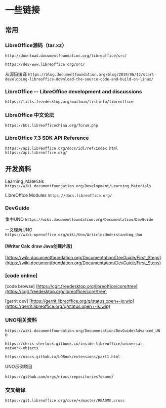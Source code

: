 
# 一些链接

## 常用

### LibreOffice源码（tar.xz）

`http://download.documentfoundation.org/libreoffice/src/`

`https://dev-www.libreoffice.org/src/`

从源码编译
`https://blog.documentfoundation.org/blog/2019/06/12/start-developing-libreoffice-download-the-source-code-and-build-on-linux/`

### LibreOffice -- LibreOffice development and discussions

`https://lists.freedesktop.org/mailman/listinfo/libreoffice`

### LibreOffice 中文论坛

`https://bbs.libreofficechina.org/forum.php`

### LibreOffice 7.3 SDK API Reference

`https://api.libreoffice.org/docs/idl/ref/index.html`
`https://api.libreoffice.org/`

## 开发资料

Learning_Materials
`https://wiki.documentfoundation.org/Development/Learning_Materials`

LibreOffice Modules
`https://docs.libreoffice.org/`

### DevGuide

集中UNO
`https://wiki.documentfoundation.org/Documentation/DevGuide`

一文理解UNO
`https://wiki.openoffice.org/wiki/Uno/Article/Understanding_Uno`

#### [Writer Calc draw Java创建片段]

 [https://wiki.documentfoundation.org/Documentation/DevGuide/First_Steps](https://wiki.documentfoundation.org/Documentation/DevGuide/First_Steps)

### [code online]

[code browse] [https://cgit.freedesktop.org/libreoffice/core/tree](https://cgit.freedesktop.org/libreoffice/core/tree)

[gerrit dev] [https://gerrit.libreoffice.org/q/status:open+-is:wip](https://gerrit.libreoffice.org/q/status:open+-is:wip)

### UNO相关资料

`https://wiki.documentfoundation.org/Documentation/DevGuide/Advanced_UNO`

`https://chris-sherlock.gitbook.io/inside-libreoffice/universal-network-objects`

`https://niocs.github.io/LOBook/extensions/part1.html`

UNO示例项目

`https://github.com/orgs/niocs/repositories?q=uno`)`

### 交叉编译

`https://git.libreoffice.org/core/+/master/README.cross`
